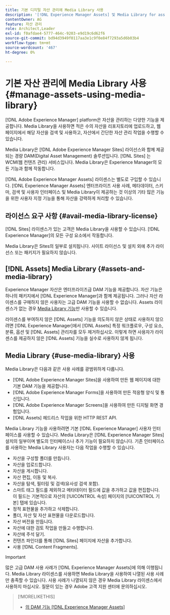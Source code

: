 ```yaml
---
title: 기본 디지털 자산 관리에 Media Library 사용
description: '[!DNL Experience Manager Assets] 및 Media Library for asset management를 참조하십시오.'
contentOwner: AG
feature: 자산 관리
role: Architect,Leader
exl-id: f0afdae4-5777-464c-9203-e9d19c6d62f6
source-git-commit: bd94d3949f0117aa3e1c9f0e84f7293a5d6b03b4
workflow-type: tm+mt
source-wordcount: '467'
ht-degree: 0%

---
```


<!--

Define Media Lib
Define req for it
Define use cases
Define what is not included

-->

# 기본 자산 관리에 Media Library 사용 {#manage-assets-using-media-library}

[!DNL Adobe Experience Manager] platform은 자산을 관리하는 다양한 기능을 제공합니다. Media Library을 사용하면 적은 수의 자산을 리포지토리에 업로드하고, 웹 페이지에서 해당 자산을 검색 및 사용하고, 자산에서 간단한 자산 관리 작업을 수행할 수 있습니다.

Media Library은 [!DNL Adobe Experience Manager Sites] 라이선스와 함께 제공되는 경량 DAM(Digital Asset Management) 솔루션입니다. [!DNL Sites] 는 WCM(웹 컨텐츠 관리) 서비스입니다. Media Library은 Experience Manager의 모든 기능과 함께 작동합니다.

[!DNL Adobe Experience Manager Assets] 라이센스는 별도로 구입할 수 있습니다. [!DNL Experience Manager Assets] 엔터프라이즈 사용 사례, 메타데이터, 스키마, 검색 및 사용자 인터페이스 및 Media Library이 제공하는 것 이상의 기타 많은 기능을 위한 사용자 지정 기능을 통해 자산을 강력하게 처리할 수 있습니다.

## 라이선스 요구 사항 {#avail-media-library-license}

[!DNL Sites] 라이센스가 있는 고객은 Media Library을 사용할 수 있습니다. [!DNL Experience Manager]의 모든 구성 요소에서 작동합니다.

Media Library은 Sites의 일부로 설치됩니다. 사이트 라이선스 및 설치 외에 추가 라이선스 또는 패키지가 필요하지 않습니다.

## [!DNL Assets] Media Library  {#assets-and-media-library}

Experience Manager 자산은 엔터프라이즈급 DAM 기능을 제공합니다. 자산 기능은 하나의 패키지에서 [!DNL Experience Manager]과 함께 제공됩니다. 그러나 자산 라이센스를 구매하지 않은 사용자는 고급 DAM 기능을 사용할 수 없습니다. Assets 라이센스가 없는 경우 [Media Library 기능](#use-media-library)만 사용할 수 있습니다.

라이센스를 부여하지 않은 [!DNL Assets] 기능을 의도하지 않은 상태로 사용하지 않으려면 [!DNL Experience Manager]에서 [!DNL Assets] 특정 워크플로우, 구성 요소, 분류, 옵션 및 [!DNL Assets] 관리자를 모두 제거하십시오. 이렇게 하면 사용자가 라이센스를 제공하지 않은 [!DNL Assets] 기능을 실수로 사용하지 않게 됩니다.

## Media Library {#use-media-library} 사용

Media Library은 다음과 같은 사용 사례를 광범위하게 다룹니다.

* [!DNL Adobe Experience Manager Sites]을 사용하여 만든 웹 페이지에 대한 기본 DAM 기능을 제공합니다.
* [!DNL Adobe Experience Manager Forms]을 사용하여 만든 적응형 양식 및 통신입니다.
* [!DNL Adobe Experience Manager Screens]을 사용하여 만든 디지털 화면 경험입니다.
* [!DNL Assets] 헤드리스 작업을 위한 HTTP REST API.

<!-- TBD: Remove this after confirmation. May need to merge this list with the list provided by PMs.

* Basic metadata properties
* Tag management
* Version control
* Static renditions
* Projects, tasks, workflow authoring
* Activity stream (timeline)
* Query Builder (API)
* Marketing Cloud integration
* User interface customization and extension
* Comments and annotation
-->

Media Library 기능을 사용하려면 기본 [!DNL Experience Manager] 사용자 인터페이스를 사용할 수 있습니다. Media Library은 [!DNL Experience Manager Sites] 설치의 일부이며 별도의 인터페이스나 추가 기능이 필요하지 않습니다. 기존 인터페이스를 사용하는 Media Library 사용자는 다음 작업을 수행할 수 있습니다.

* 자산을 구성할 폴더를 만듭니다.
* 자산을 업로드합니다.
* 자산을 게시합니다.
* 자산 편집, 이동 및 복사.
* 자산을 탐색, 필터링 및 검색(유사성 검색 포함).
* 스마트 태그 필드를 제외하고 메타데이터 필드에 값을 추가하고 값을 편집합니다. 이 필드는 기본적으로 자산의 [!UICONTROL 속성] 페이지의 [!UICONTROL 기본] 탭에 있습니다.
* 정적 표현물을 추가하고 삭제합니다.
* 폴더, 자산 및 자산 표현물을 다운로드합니다.
* 자산 버전을 만듭니다.
* 자산에 대한 검토 작업을 만들고 수행합니다.
* 자산에 주석 달기.
* 컨텐츠 파인더를 통해 [!DNL Sites] 페이지에 자산을 추가합니다.
* 사용 [!DNL Content Fragments].

<!-- TBD: Define exactly which basic Assets workflow are available for use with Media Library?
-->

>[!IMPORTANT]
>
>많은 고급 DAM 사용 사례가 [!DNL Experience Manager Assets]에 의해 이행됩니다. Media Library 라이센스를 사용하면 Media Library을 사용하여 나열된 사용 사례만 충족할 수 있습니다. 사용 사례가 나열되지 않은 경우 Media Library 라이센스에서 사용하지 마십시오. 질문이 있는 경우 Adobe 고객 지원 센터에 문의하십시오.

<!-- TBD: Add a CTA - how to contact Adobe for queries. -->

>[!MORELIKETHIS]
>
>* [의 DAM 기능 [!DNL Experience Manager Assets]](https://experienceleague.adobe.com/docs/experience-manager-64/assets/home.html)

